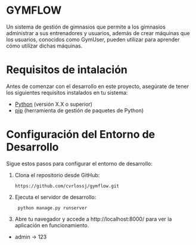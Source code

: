 # GYMFLOW

Un sistema de gestión de gimnasios que permite a los gimnasios administrar a sus entrenadores y usuarios, además de crear máquinas que los usuarios, conocidos como GymUser, pueden utilizar para aprender cómo utilizar dichas máquinas.

# Requisitos de intalación

Antes de comenzar con el desarrollo en este proyecto, asegúrate de tener los siguientes requisitos instalados en tu sistema:

*  [Python](https://www.python.org/downloads/) (versión X.X o superior)
* [pip](https://pip.pypa.io/en/stable/installation/) (herramienta de gestión de paquetes de Python)


# Configuración del Entorno de Desarrollo

Sigue estos pasos para configurar el entorno de desarrollo:

1. Clona el repositorio desde GitHub:
    ``` [language]
    https://github.com/cvrlossj/gymflow.git
     ```
2. Ejecuta el servidor de desarrollo:
   ``` [language]
    python manage.py runserver
     ```
4. Abre tu navegador y accede a http://localhost:8000/ para ver la aplicación en funcionamiento.

* admin -> 123

